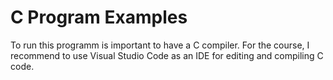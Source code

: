 # C Program Examples

To run this programm is important to have a C compiler. For the course, I recommend to use Visual Studio Code as an IDE for editing and compiling C code.
